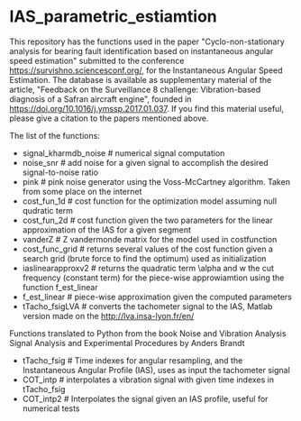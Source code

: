 # IAS_parametric_estiamtion
This repository has the functions used in the paper "Cyclo-non-stationary analysis for bearing fault identification based on instantaneous angular speed estimation" submitted to the conference https://survishno.sciencesconf.org/, for the Instantaneous Angular Speed Estimation. The database is available as supplementary material of the article, "Feedback on the Surveillance 8 challenge: Vibration-based diagnosis of a Safran aircraft engine", founded in https://doi.org/10.1016/j.ymssp.2017.01.037. If you find this material useful, please give a citation to the papers mentioned above.

The list of the functions:

  - signal_kharmdb_noise # numerical signal computation
  - noise_snr # add noise for a given signal to accomplish the desired signal-to-noise ratio
  - pink # pink noise generator using the Voss-McCartney algorithm. Taken from some place on the internet
  - cost_fun_1d # cost function for the optimization model assuming null qudratic term
  - cost_fun_2d # cost function given the two parameters for the linear approximation of the IAS for a given segment
  - vanderZ # Z vandermonde matrix for the model used in costfunction
  - cost_func_grid # returns several values of the cost function given a search grid (brute force to find the optimum) used as initialization
  - iaslinearapproxv2 # returns the quadratic term \alpha and w the cut frequency (constant term) for the piece-wise approwiamtion using the function f_est_linear
  - f_est_linear # piece-wise approximation given the computed parameters
  - tTacho_fsigLVA # converts the tachometer signal to the IAS, Matlab version made on the http://lva.insa-lyon.fr/en/

Functions translated to Python from the book Noise and Vibration Analysis Signal Analysis and Experimental Procedures by Anders Brandt

  - tTacho_fsig # Time indexes for angular resampling, and the Instantaneous Angular Profile (IAS), uses as input the tachometer signal
  - COT_intp # interpolates a vibration signal with given time indexes in tTacho_fsig
  - COT_intp2 # Interpolates the signal given an IAS profile, useful for numerical tests
